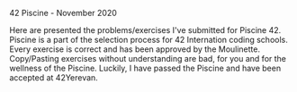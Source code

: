 42 Piscine - November 2020

Here are presented the problems/exercises I've submitted for Piscine 42. Piscine is a part of the selection process for 42 Internation coding schools. Every exercise is correct and has been approved by the Moulinette.  Copy/Pasting exercises without understanding are bad, for you and for the wellness of the Piscine. Luckily, I have passed the Piscine and have been accepted at 42Yerevan.
